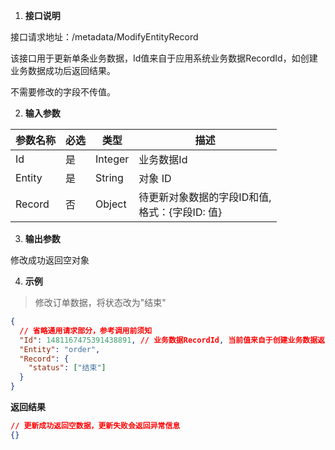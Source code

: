 1. **接口说明**

接口请求地址：/metadata/ModifyEntityRecord

该接口用于更新单条业务数据，Id值来自于应用系统业务数据RecordId，如创建业务数据成功后返回结果。

不需要修改的字段不传值。

2. **输入参数**

| 参数名称 | 必选 | 类型    | 描述                                                |
| -------- | ---- | ------- | --------------------------------------------------- |
| Id       | 是   | Integer | 业务数据Id                                          |
| Entity   | 是   | String  | 对象 ID                                             |
| Record   | 否   | Object  | 待更新对象数据的字段ID和值,<br />格式：{字段ID: 值} |

3. **输出参数**

修改成功返回空对象

4. **示例**

> 修改订单数据，将状态改为"结束"

```json
{
  // 省略通用请求部分，参考调用前须知
  "Id": 1481167475391438891, // 业务数据RecordId, 当前值来自于创建业务数据返回值
  "Entity": "order",
  "Record": {
    "status": ["结束"]
  }
}
```

**返回结果**

```json
// 更新成功返回空数据，更新失败会返回异常信息
{}
```

